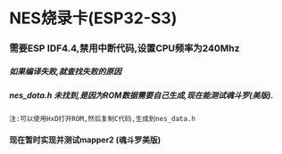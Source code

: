 # NES烧录卡(ESP32-S3)
### 需要ESP IDF4.4,禁用中断代码,设置CPU频率为240Mhz

##### 如果编译失败,就查找失败的原因
##### nes_data.h 未找到,是因为ROM数据需要自己生成,现在能测试魂斗罗(美版).
    注:可以使用HxD打开ROM,然后复制C代码,生成到nes_data.h

#### 现在暂时实现并测试mapper2 (魂斗罗美版)




